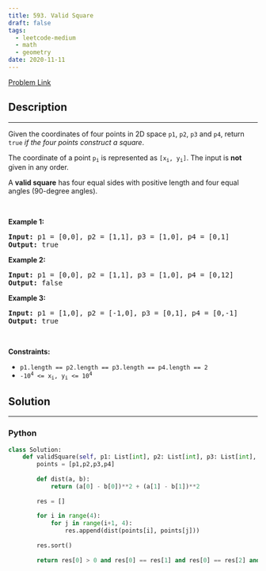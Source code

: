 ```yaml
---
title: 593. Valid Square
draft: false
tags: 
  - leetcode-medium
  - math
  - geometry
date: 2020-11-11
---
```


[Problem Link](https://leetcode.com/problems/valid-square/)

## Description

---
<p>Given the coordinates of four points in 2D space <code>p1</code>, <code>p2</code>, <code>p3</code> and <code>p4</code>, return <code>true</code> <em>if the four points construct a square</em>.</p>

<p>The coordinate of a point <code>p<sub>i</sub></code> is represented as <code>[x<sub>i</sub>, y<sub>i</sub>]</code>. The input is <strong>not</strong> given in any order.</p>

<p>A <strong>valid square</strong> has four equal sides with positive length and four equal angles (90-degree angles).</p>

<p>&nbsp;</p>
<p><strong class="example">Example 1:</strong></p>

<pre>
<strong>Input:</strong> p1 = [0,0], p2 = [1,1], p3 = [1,0], p4 = [0,1]
<strong>Output:</strong> true
</pre>

<p><strong class="example">Example 2:</strong></p>

<pre>
<strong>Input:</strong> p1 = [0,0], p2 = [1,1], p3 = [1,0], p4 = [0,12]
<strong>Output:</strong> false
</pre>

<p><strong class="example">Example 3:</strong></p>

<pre>
<strong>Input:</strong> p1 = [1,0], p2 = [-1,0], p3 = [0,1], p4 = [0,-1]
<strong>Output:</strong> true
</pre>

<p>&nbsp;</p>
<p><strong>Constraints:</strong></p>

<ul>
	<li><code>p1.length == p2.length == p3.length == p4.length == 2</code></li>
	<li><code>-10<sup>4</sup> &lt;= x<sub>i</sub>, y<sub>i</sub> &lt;= 10<sup>4</sup></code></li>
</ul>


## Solution

---
### Python
``` py title='valid-square'
class Solution:
    def validSquare(self, p1: List[int], p2: List[int], p3: List[int], p4: List[int]) -> bool:
        points = [p1,p2,p3,p4]
        
        def dist(a, b):
            return (a[0] - b[0])**2 + (a[1] - b[1])**2
        
        res = []
        
        for i in range(4):
            for j in range(i+1, 4):
                res.append(dist(points[i], points[j]))
        
        res.sort()
        
        return res[0] > 0 and res[0] == res[1] and res[0] == res[2] and res[0] == res[3] and res[4] == res[5]
```

